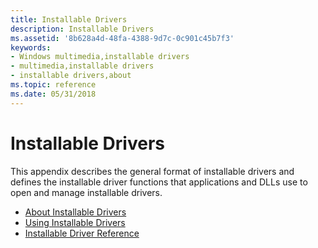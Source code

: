 ```yaml
---
title: Installable Drivers
description: Installable Drivers
ms.assetid: '8b628a4d-48fa-4388-9d7c-0c901c45b7f3'
keywords:
- Windows multimedia,installable drivers
- multimedia,installable drivers
- installable drivers,about
ms.topic: reference
ms.date: 05/31/2018
---
```


# Installable Drivers

This appendix describes the general format of installable drivers and defines the installable driver functions that applications and DLLs use to open and manage installable drivers.

-   [About Installable Drivers](about-installable-drivers.md)
-   [Using Installable Drivers](using-installable-drivers.md)
-   [Installable Driver Reference](installable-driver-reference.md)

 

 




